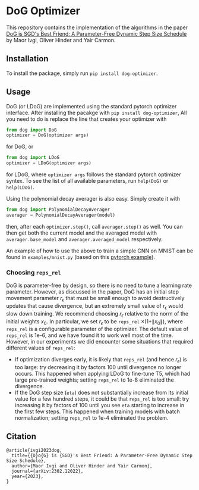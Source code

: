 # DoG Optimizer

This repository contains the implementation of the algorithms in the paper 
[DoG is SGD's Best Friend: A Parameter-Free Dynamic Step Size Schedule](https://arxiv.org/abs/2302.12022)
by Maor Ivgi, Oliver Hinder and Yair Carmon.

## Installation
To install the package, simply run `pip install dog-optimizer`.

## Usage
DoG (or LDoG) are implemented using the standard pytorch optimizer interface. After installing the pacakge with `pip install dog-optimizer`,
All you need to do is replace the line that creates your optimizer with 
```python
from dog import DoG
optimizer = DoG(optimizer args)
```
for DoG, or
```python
from dog import LDoG
optimizer = LDoG(optimizer args)
```
for LDoG, 
where `optimizer args` follows the standard pytorch optimizer syntex. 
To see the list of all available parameters, run `help(DoG)` or `help(LDoG)`.


Using the polynomial decay averager is also easy. Simply create it with 
```python
from dog import PolynomialDecayAverager
averager = PolynomialDecayAverager(model)
```
then, after each `optimizer.step()`, call `averager.step()` as well.
You can then get both the current model and the averaged model with `averager.base_model` and `averager.averaged_model` respectively.

An example of how to use the above to train a simple CNN on MNIST can be found in `examples/mnist.py` 
(based on this [pytorch example](https://github.com/pytorch/examples/blob/main/mnist/main.py)).

### Choosing `reps_rel`
DoG is parameter-free by design, so there is no need to tune a learning rate parameter. 
However, as discussed in the paper, DoG has an initial step movement parameter 
$r_{\epsilon}$ that must be small enough to avoid destructively updates that cause divergence, 
but an extremely small value of $r_{\epsilon}$ would slow down training. 
We recommend choosing $r_{\epsilon}$ relative to the norm of the initial weights $x_0$. In particular, we set 
$r_{\epsilon}$ to be `reps_rel` $\times (1+\rVert x_0 \lVert)$, where `reps_rel` is a configurable parameter of the optimizer. The default value 
of `reps_rel` is 1e-6, and we have found it to work well most of the time. However, in our experiments we did encounter 
some situations that required different values of `reps_rel`:
- If optimization diverges early, it is likely that `reps_rel` (and hence $r_{\epsilon}$) is too large: 
try decreasing it by factors 100 until divergence no longer occurs. This happened when applying LDoG to fine-tune T5, 
which had large pre-trained weights; setting `reps_rel` to 1e-8 eliminated the divergence.
- If the DoG step size (`eta`) does not substantially increase from its initial value for a few hundred steps, it could be that `reps_rel` is too small: 
try increasing it by factors of 100 until you see `eta` starting to increase in the first few steps. 
This happened when training models with batch normalization; setting `reps_rel` to 1e-4 eliminated the problem.


## Citation
```
@article{ivgi2023dog,
  title={{D}o{G} is {SGD}'s Best Friend: A Parameter-Free Dynamic Step Size Schedule}, 
  author={Maor Ivgi and Oliver Hinder and Yair Carmon}, 
  journal={arXiv:2302.12022}, 
  year={2023},
}  
```